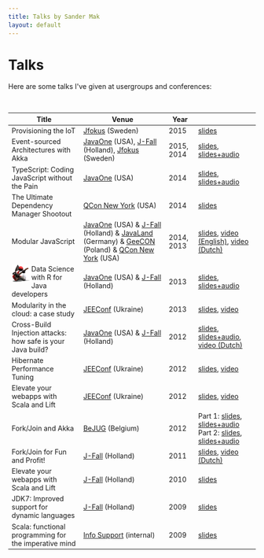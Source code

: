 ```yaml
---
title: Talks by Sander Mak
layout: default 
---
```


# Talks
Here are some talks I've given at usergroups and conferences:

<br>
<table class="table table-bordered table-striped">
	<thead>
		<tr>
			<th>Title</th>	
			<th>Venue</th>
			<th>Year</th>
			<th></th>
		</tr>
	</thead>
	<tr>
		<td>Provisioning the IoT</td>
		<td><a href="http://www.jfokus.se/jfokus/talks.jsp#ProvisioningtheIoT">Jfokus</a> (Sweden)</td>
		<td>2015</td>
		<td><a href="http://www.slideshare.net/SanderMak/provisioning-the-iot">slides</a></td>
	</tr>
	<tr>
		<td>Event-sourced Architectures with Akka</td>
		<td><a href="https://oracleus.activeevents.com/2014/connect/sessionDetail.ww?SESSION_ID=1849">JavaOne</a> (USA),
			<a href="http://www.nljug.org/jfall/session/event-sourced-architectures-with-akka/69/">J-Fall</a> (Holland),
			<a href="http://www.jfokus.se/jfokus/talks.jsp#Event-sourcedArchite">Jfokus</a> (Sweden)
		</td>
		<td>2015, 2014</td>
		<td><a href="http://www.slideshare.net/SanderMak/eventsourced-architectures-with-akka">slides</a>,
		    <a href="https://parleys.com/talk/event-sourced-architectures-akka">slides+audio</a>
		 </td>
	</tr>
	<tr>
		<td>TypeScript: Coding JavaScript without the Pain</td>
		<td><a href="https://oracleus.activeevents.com/2014/connect/sessionDetail.ww?SESSION_ID=1853">JavaOne</a> (USA)</td>
		<td>2014</td>
		<td><a href="http://www.slideshare.net/SanderMak/typescript-coding-javascript-without-the-pain">slides</a>,
		    <a href="https://parleys.com/talk/typescript-java-developers-coding-javascript-without-pain">slides+audio</a>
		</td>
	</tr>
	<tr>
		<td>The Ultimate Dependency Manager Shootout</td>
		<td><a href="https://qconnewyork.com/presentation/ultimate-dependency-manager-shoot-out">QCon New York</a> (USA)</td>
		<td>2014</td>
		<td><a href="http://www.slideshare.net/SanderMak/the-ultimate-dependency-manager-shootout-qcon-ny-2014">slides</a></td>
	</tr>
	<tr>
		<td>Modular JavaScript</td>
		<td><a href="http://www.oracle.com/javaone/index.html">JavaOne</a> (USA) &amp; <a href="http://www.nljug.org/jfall/session/modular-javascript/45/">J-Fall</a> (Holland) &amp; <a href="http://www.javaland.eu">JavaLand</a> (Germany) &amp; <a href="">GeeCON</a> (Poland) &amp; <a href="https://qconnewyork.com/presentation/modular-javascript-osgi-world">QCon New York</a> (USA)</td>
		<td>2014, 2013</td>
		<td><a href="http://www.slideshare.net/SanderMak/modular-javascript-26558391">slides</a>, 
		    <a href="http://vimeo.com/100229734">video (English)</a>, <a href="http://parleys.com/play/52af832ae4b04354fb7e8aae">video (Dutch)</a></td>
	</tr>
	<tr>
		<td><a href="https://blogs.oracle.com/javaone/entry/congrats_to_the_2013_javaone"><img title="This talk won a JavaOne Rockstar award, yay :)" align="left" width="40px" src="pics/rockstar_dukewithguitar_small.gif"></a><div>Data Science with R for Java developers</div></td>
		<td><a href="http://www.oracle.com/javaone/index.html">JavaOne</a> (USA) &amp; <a href="http://www.nljug.org/jfall/session/data-science-with-r-for-java-developers-sander-mak/12/">J-Fall</a> (Holland)</td>
		<td>2013</td>
		<td><a href="http://www.slideshare.net/SanderMak/data-science-with-r-for-java-d">slides</a>, 
		    <a href="http://parleys.com/play/5253b2cfe4b0c4f11ec576ce">slides+audio</a></td>
	</tr>
	<tr>
		<td>Modularity in the cloud: a case study</td>
		<td><a href="http://jeeconf.com/home/conference-overview/">JEEConf</a> (Ukraine)</td>
		<td>2013</td>
		<td><a href="http://www.slideshare.net/SanderMak/modularity-in-thecloud">slides</a>, 
		    <a href="http://jeeconf.com/materials/osgi-in-the-cloud/">video</a></td>
	</tr>
	<tr>
		<td>Cross-Build Injection attacks: how safe is your Java build?</td>
		<td><a href="http://www.oracle.com/javaone/index.html">JavaOne</a> (USA) &amp; <a href="http://www.nljug.org/jfall/">J-Fall</a> (Holland)</td>
		<td>2012</td>
		<td><a href="https://www.slideshare.net/SanderMak/crossbuild-injection-attacks-how-safe-is-your-java-build">slides</a>,
		    <a href="http://www.youtube.com/watch?v=K2aTRS8uvY4&amp;list=PLKCk3OyNwIzsR4S-A62e73qi1ZV3phwS6">slides+audio</a>, <a href="http://parleys.com/play/5148922b0364bc17fc56c892/chapter0/about">video (Dutch)</a></td>
	</tr>
	<tr>
		<td>Hibernate Performance Tuning</td>
		<td><a href="http://jeeconf.com/home/conference-overview/">JEEConf</a> (Ukraine)</td>
		<td>2012</td>
		<td><a href="http://www.slideshare.net/SanderMak/hibernate-performance-tuning-jeeconf-2012">slides</a>, 
		    <a href="http://jeeconf.com/materials/hibernate-performance/">video</a></td>
	</tr>
	<tr>
		<td>Elevate your webapps with Scala and Lift</td>
		<td><a href="http://jeeconf.com/home/conference-overview/">JEEConf</a> (Ukraine)</td>
		<td>2012</td>
		<td><a href="http://www.slideshare.net/SanderMak/scala-lift-jeeconf-2012">slides</a>, 
		    <a href="http://jeeconf.com/materials/lift/">video</a></td>
	</tr>
	<tr>
		<td>Fork/Join and Akka</td>
		<td><a href="http://www.bejug.org">BeJUG</a> (Belgium)</td>
		<td>2012</td>
		<td>Part 1: <a href="http://www.slideshare.net/SanderMak/fork-join-bejug-2012">slides</a>, <a href="http://parleys.com/d/3217">slides+audio</a>
			<br>
			Part 2: <a href="http://www.slideshare.net/SanderMak/akka-bejug">slides</a>, <a href="http://parleys.com/d/3218">slides+audio</a>
		</td>
	</tr>	
	<tr>
		<td>Fork/Join for Fun and Profit!</td>
		<td><a href="http://www.nljug.org/pages/events/content/jfall_2011/sessions/00060/">J-Fall</a> (Holland)</td>
		<td>2011</td>
		<td><a href="http://www.slideshare.net/SanderMak/forkjoin-for-fun-and-profit-10075746">slides</a>, <a href="http://www.parleys.com/d/2746">video (Dutch)</a>
		</td>
	</tr>
	<tr>
		<td>Elevate your webapps with Scala and Lift</td>
		<td><a href="http://www.nljug.org/pages/events/content/jfall_2010/sessions/00016/">J-Fall</a> (Holland)</td>
		<td>2010</td>
		<td><a href="http://www.slideshare.net/SanderMak/elevate-your-webapps-with-scala-and-lift">slides</a></td>
	</tr>
	<tr>
		<td>JDK7: Improved support for dynamic languages</td>
		<td><a href="http://www.nljug.org/pages/events/content/jfall_2009/sessions/00004/">J-Fall</a> (Holland)</td>
		<td>2009</td>
		<td><a href="http://www.slideshare.net/SanderMak/jdk7-improved-support-for-dynamic-languages">slides</a></td>
	</tr>
	<tr>
		<td>Scala: functional programming for the imperative mind</td>
		<td><a href="http://www.infosupport.com">Info Support</a> (internal)</td>
		<td>2009</td>
		<td><a href="http://www.slideshare.net/SanderMak/scala-functional-programming-for-the-imperative-mind">slides</a></td>
	</tr>
</table>

